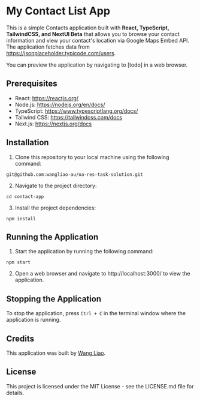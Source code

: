 # My Contact List App

This is a simple Contacts application built with **React, TypeScript, TailwindCSS, and NextUI Beta** that allows you to browse your contact information and view your contact's location via Google Maps Embed API. The application fetches data from https://jsonplaceholder.typicode.com/users.

You can preview the application by navigating to [todo] in a web browser. 

## Prerequisites

- React: https://reactjs.org/
- Node.js: https://nodejs.org/en/docs/
- TypeScript: https://www.typescriptlang.org/docs/
- Tailwind CSS: https://tailwindcss.com/docs
- Next.js: https://nextjs.org/docs

## Installation

1. Clone this repository to your local machine using the following command:

`git@github.com:wangliao-au/oa-res-task-solution.git`

2. Navigate to the project directory:

`cd contact-app`

3. Install the project dependencies:

`npm install`


## Running the Application

1. Start the application by running the following command:

`npm start`

2. Open a web browser and navigate to http://localhost:3000/ to view the application.


## Stopping the Application

To stop the application, press `Ctrl + C` in the terminal window where the application is running.


## Credits

This application was built by [Wang Liao](https://github.com/wangliao-au).


## License

This project is licensed under the MIT License - see the LICENSE.md file for details.
